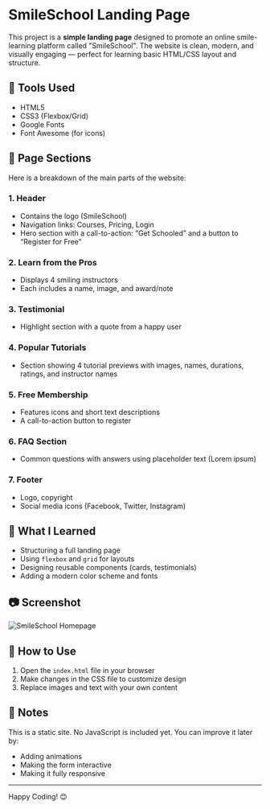 # SmileSchool Landing Page

This project is a **simple landing page** designed to promote an online smile-learning platform called "SmileSchool". The website is clean, modern, and visually engaging — perfect for learning basic HTML/CSS layout and structure.

## 🔧 Tools Used

- HTML5
- CSS3 (Flexbox/Grid)
- Google Fonts
- Font Awesome (for icons)

## 📄 Page Sections

Here is a breakdown of the main parts of the website:

### 1. Header
- Contains the logo (SmileSchool)
- Navigation links: Courses, Pricing, Login
- Hero section with a call-to-action: “Get Schooled” and a button to “Register for Free”

### 2. Learn from the Pros
- Displays 4 smiling instructors
- Each includes a name, image, and award/note

### 3. Testimonial
- Highlight section with a quote from a happy user

### 4. Popular Tutorials
- Section showing 4 tutorial previews with images, names, durations, ratings, and instructor names

### 5. Free Membership
- Features icons and short text descriptions
- A call-to-action button to register

### 6. FAQ Section
- Common questions with answers using placeholder text (Lorem ipsum)

### 7. Footer
- Logo, copyright
- Social media icons (Facebook, Twitter, Instagram)

## 🧠 What I Learned

- Structuring a full landing page
- Using `flexbox` and `grid` for layouts
- Designing reusable components (cards, testimonials)
- Adding a modern color scheme and fonts

## 📷 Screenshot

![SmileSchool Homepage](https://drive.google.com/file/d/1g1juaSRuO-3Gcw4RwF3SlJI58W0SkjUd/view?usp=sharing)

## 📁 How to Use

1. Open the `index.html` file in your browser
2. Make changes in the CSS file to customize design
3. Replace images and text with your own content

## 📝 Notes

This is a static site. No JavaScript is included yet. You can improve it later by:
- Adding animations
- Making the form interactive
- Making it fully responsive

---

Happy Coding! 😊
